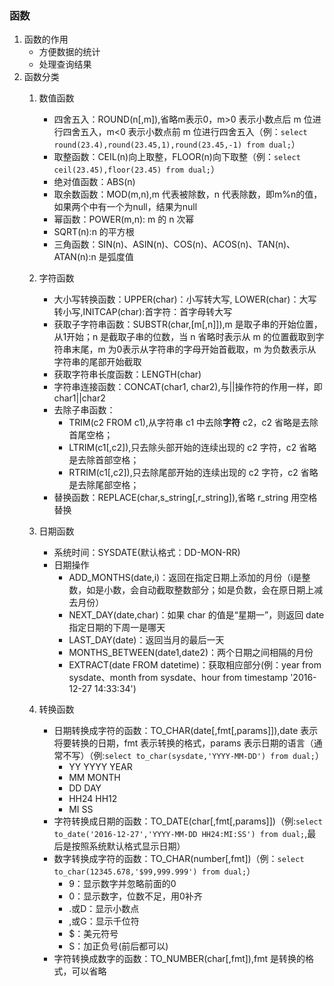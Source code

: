 ### 函数
1. 函数的作用
	* 方便数据的统计
	* 处理查询结果
2. 函数分类
	1. 数值函数
		* 四舍五入：ROUND(n[,m]),省略m表示0，m>0 表示小数点后 m 位进行四舍五入，m<0 表示小数点前 m 位进行四舍五入（例：`select round(23.4),round(23.45,1),round(23.45,-1) from dual;`）
		* 取整函数：CEIL(n)向上取整，FLOOR(n)向下取整（例：`select ceil(23.45),floor(23.45) from dual;`）
		* 绝对值函数：ABS(n)
		* 取余数函数：MOD(m,n),m 代表被除数，n 代表除数，即m%n的值，如果两个中有一个为null，结果为null
		* 幂函数：POWER(m,n): m 的 n 次幂
		* SQRT(n):n 的平方根
		* 三角函数：SIN(n)、ASIN(n)、COS(n)、ACOS(n)、TAN(n)、ATAN(n):n 是弧度值

	2. 字符函数
		* 大小写转换函数：UPPER(char)：小写转大写, LOWER(char)：大写转小写,INITCAP(char):首字符：首字母转大写
		* 获取子字符串函数：SUBSTR(char,[m[,n]]),m 是取子串的开始位置，从1开始；n 是截取子串的位数，当 n 省略时表示从 m 的位置截取到字符串末尾，m 为0表示从字符串的字母开始首截取，m 为负数表示从字符串的尾部开始截取
		* 获取字符串长度函数：LENGTH(char)
		* 字符串连接函数：CONCAT(char1, char2),与||操作符的作用一样，即 char1||char2
		* 去除子串函数：
			* TRIM(c2 FROM c1),从字符串 c1 中去除**字符** c2，c2 省略是去除首尾空格；
			* LTRIM(c1[,c2]),只去除头部开始的连续出现的 c2 字符，c2 省略是去除首部空格；
			* RTRIM(c1[,c2]),只去除尾部开始的连续出现的 c2 字符，c2 省略是去除尾部空格；
		* 替换函数：REPLACE(char,s_string[,r_string]),省略 r_string 用空格替换

	3. 日期函数
		* 系统时间：SYSDATE(默认格式：DD-MON-RR)
		* 日期操作
			* ADD_MONTHS(date,i)：返回在指定日期上添加的月份（i是整数，如是小数，会自动截取整数部分；如是负数，会在原日期上减去月份）
			* NEXT_DAY(date,char)：如果 char 的值是“星期一”，则返回 date 指定日期的下周一是哪天
			* LAST_DAY(date)：返回当月的最后一天
			* MONTHS_BETWEEN(date1,date2)：两个日期之间相隔的月份
			* EXTRACT(date FROM datetime)：获取相应部分(例：year from sysdate、month from sysdate、hour from timestamp '2016-12-27 14:33:34')

	4. 转换函数
		* 日期转换成字符的函数：TO_CHAR(date[,fmt[,params]]),date 表示将要转换的日期，fmt 表示转换的格式，params 表示日期的语言（通常不写）（例:`select to_char(sysdate,'YYYY-MM-DD') from dual;`）
			* YY YYYY YEAR
			* MM MONTH
			* DD DAY
			* HH24 HH12
			* MI SS
		* 字符转换成日期的函数：TO_DATE(char[,fmt[,params]])（例:`select to_date('2016-12-27','YYYY-MM-DD HH24:MI:SS') from dual;`,最后是按照系统默认格式显示日期）
		* 数字转换成字符的函数：TO_CHAR(number[,fmt])（例：`select to_char(12345.678,'$99,999.999') from dual;`）
			* 9：显示数字并忽略前面的0
			* 0：显示数字，位数不足，用0补齐
			* .或D：显示小数点
			* ,或G：显示千位符
			* $：美元符号
			* S：加正负号(前后都可以) 
		* 字符转换成数字的函数：TO_NUMBER(char[,fmt]),fmt 是转换的格式，可以省略